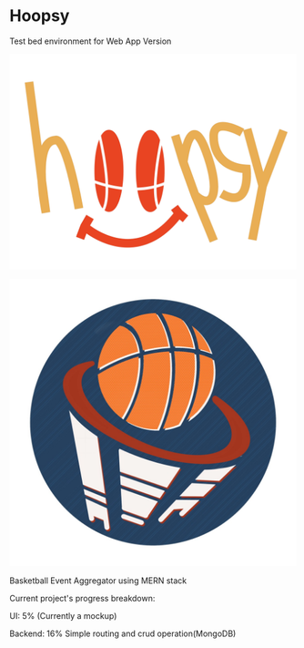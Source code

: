 # Hoopsy
Test bed environment for Web App Version

![Hoopsy](https://github.com/sp-devi/hoopsy/blob/master/client/public/hoopsy_logo_1.png)

![Hoopsy](https://github.com/sp-devi/hoopsy/blob/master/client/public/hoopsy.jpg)

Basketball Event Aggregator using MERN stack



Current project's progress breakdown:

UI: 5% (Currently a mockup)

Backend: 16% Simple routing and crud operation(MongoDB)
